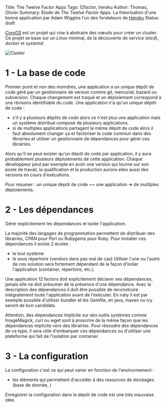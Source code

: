 Title: The Twelve Factor Apps
Tags: 12factor, heroku
Author: Thomas, Olivier
Summary: Etude de *The Twelve Factor Apps*. La théorisation d'une bonne application par Adam Wiggins l'un des fondateurs de [Heroku](https://www.heroku.com/)
Status: draft

[*CoreOS*](https://coreos.com) est un projet qui vise à abstraire des nœuds pour créer un cluster. Ce projet se base sur un *Linux* minimal, de la découverte de service (*etcd*), *docker* et *systemd*.

![Cluster]({filename}/images/sky_cluster.jpg)

# 1 - La base de code

Premier point et non des moindres, une application a un unique dépôt de code géré par un gestionnaire de version comme git, mercurial, bazard ou subversion.
Chaque changement est traqué et un déploiement correspond à une révisons identifiable du code. 
Une application n'a qu'un unique dépôt de code :

- s'il y a plusieurs dépôts de code alors ce n'est plus une application mais un système distribué composé de plusieurs applications.
- si de multiples applications partagent le même dépôt de code alors il faut absolument changer ça et factoriser le code commun dans des librairies et utiliser un gestionnaire de dépendances pour gérer ces librairies.

Alors qu'il ne peut exister qu'un dépôt de code par application, il y aura probablement plusieurs déploiements de cette application. 
Chaque développeur peut par exemple en avoir une version qui tourne sur son poste de travail, la qualification et la production aurons elles aussi des versions en cours d'exécutions.

Pour résumer : un unique dépôt de code == une application => de multiples déploiements.

# 2 - Les dépendances

Gérer explicitement les dépendances et isoler l'application.

La majorité des langages de programmation permettent de distribuer des librairies, CPAN pour Perl ou Rubygems pour Ruby. 
Pour installer ces dépendances il existe 2 écoles : 
- le tout système
- le sous répertoire (vendors dans pas mal de cas)
Utiliser l'une ou l'autre de ces solution sera fortement dépendant de la façon d'isoler l'application (container, répertoire, etc.).

Une application 12 factors doit explicitement déclarer ses dépendances, jamais elle ne doit présumer de la présence d'une dépendance. 
Avec la description des dépendances il doit être possible de reconstruire intégralement toute l'application avant de l'exécuter. 
En ruby il est par exemple possible d'utiliser bundler et les Gemfile, en java, maven ou ivy seront de bon candidats.

Attention, des dépendances implicite sur des outils systèmes comme ImageMagick, curl ou wget sont à proscrire de la même façon que les dépendances implicite vers des librairies. 
Pour résoudre des dépendances de ce type, il sera utile d'embarquer ces dépendances ou d'utiliser une plateforme qui fait de l'isolation par container.

# 3 - La configuration

La configuration c'est ce qui peut varier en fonction de l'environnement :

- les éléments qui permettent d'accéder à des resources de stockages (base de donnée, ) 

Enregistrer la configuration dans le dépôt de code est une très mauvaise idée. 
